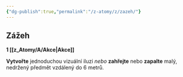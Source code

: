 ```yaml
---
{"dg-publish":true,"permalink":"/z-atomy/z/zazeh/"}
---
```


## Zážeh
**1 [[z_Atomy/A/Akce\|Akce]]**

**Vytvořte** jednoduchou vizuální iluzi 
*nebo*
**zahřejte** nebo **zapalte** malý, nedržený předmět vzdálený do 6 metrů.
